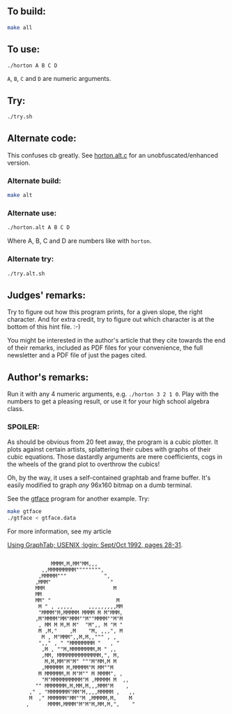 ## To build:

```sh
make all
```


## To use:

```sh
./horton A B C D
```

`A`, `B`, `C` and `D` are numeric arguments.


## Try:

```sh
./try.sh
```


## Alternate code:

This confuses cb greatly. See [horton.alt.c](horton.alt.c) for an unobfuscated/enhanced
version.


### Alternate build:

```sh
make alt
```


### Alternate use:

```sh
./horton.alt A B C D
```

Where A, B, C and D are numbers like with `horton`.


### Alternate try:

```sh
./try.alt.sh
```


## Judges' remarks:

Try to figure out how this program prints, for a given slope, the
right character.  And for extra credit, try to figure out which
character is at the bottom of this hint file.  :-)

You might be interested in the author's article that they cite towards the end
of their remarks, included as PDF files for your convenience, the full
newsletter and a PDF file of just the pages cited.


## Author's remarks:

Run it with any 4 numeric arguments, e.g. `./horton 3 2 1 0`.  Play with the
numbers to get a pleasing result, or use it for your high school algebra
class.


### SPOILER:

As should be obvious from 20 feet away, the program is a cubic plotter.
It plots against certain artists, splattering their cubes with graphs
of their cubic equations.  Those dastardly arguments are mere coefficients,
cogs in the wheels of the grand plot to overthrow the cubics!

Oh, by the way, it uses a self-contained graphtab and frame buffer.
It's easily modified to graph *any* 96x160 bitmap on a dumb terminal.

See the [gtface](gtface.c) program for another example.  Try:

```sh
make gtface
./gtface < gtface.data
```

For more information, see my article

[Using GraphTab; USENIX ;login: Sept/Oct 1992, pages 28-31](login_sept92-pp28-31.pdf).

```

              MMMM,M,MM"MM,,,
           ,,MMMMMMMMM"""""""",
          ,MMMMM"""            ",
         ,MMM"                   "
         MMM                      M
         MM
         MM" "                     M
          M " , ,,,,,     ,,,,,,,,,MM
          "MMMM"M,MMMMM MMMM M M"MMM,
         ,M"MMMM"MM"MMM""M""MMMM""M"M
          , MM M M,M M"  "M",, M "M "
          M ,M,"    ,M    "M, ,,,", M
           M , M"MMM",,M,M,,""" , ,
          ",," , " "MMMMMMMM "   , "
           ,M , ""M,MMMMMMMM,M " ,,
           ,MM, MMMMMMMMMMMMMM,", M,
            M,M,MM"M"M" """M"MM,M M
           ,MMMMMM M,MMMMM"M MM""M
          M MMMMMM,M M"M"" M MMMM", ,
           "M"MMMMMMMMMM"M ,MMMMM M  ,,
         "" MMMMMMM,M,MM,M,,,MMM"M    ,
       ," , "MMMMMMM"MM"M,,,,MMMMM ,   ,,
       M  ," MMMMMM"MM""M ,MMMMM,M,    M
      ,      MMMM,MMMM"M"M"M,MM,M,",    "
```


<!--

    Copyright © 1984-2024 by Landon Curt Noll. All Rights Reserved.

    You are free to share and adapt this file under the terms of this license:

	Creative Commons Attribution-ShareAlike 4.0 International (CC BY-SA 4.0)

    For more information, see:

	https://creativecommons.org/licenses/by-sa/4.0/

-->
